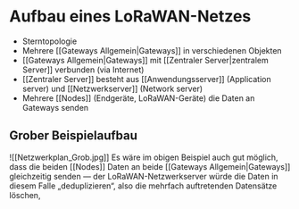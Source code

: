 # Aufbau eines LoRaWAN-Netzes
- Sterntopologie
- Mehrere [[Gateways Allgemein|Gateways]] in verschiedenen Objekten
- [[Gateways Allgemein|Gateways]] mit [[Zentraler Server|zentralem Server]] verbunden (via Internet)
- [[Zentraler Server]] besteht aus [[Anwendungsserver]] (Application server) und [[Netzwerkserver]] (Network server)
- Mehrere [[Nodes]] (Endgeräte, LoRaWAN-Geräte) die Daten an Gateways senden

## Grober Beispielaufbau
![[Netzwerkplan_Grob.jpg]]
Es wäre im obigen Beispiel auch gut möglich, dass die beiden [[Nodes]] Daten an beide [[Gateways Allgemein|Gateways]] gleichzeitig senden — der LoRaWAN-Netzwerkserver würde die Daten in diesem Falle „deduplizieren“, also die mehrfach auftretenden Datensätze löschen, 